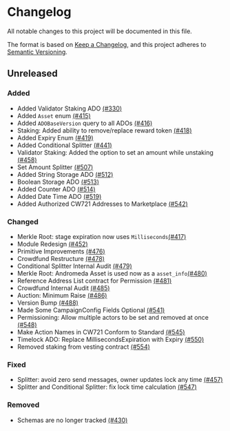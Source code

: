 # Changelog

All notable changes to this project will be documented in this file.

The format is based on [Keep a Changelog](https://keepachangelog.com/en/1.1.0/),
and this project adheres to [Semantic Versioning](https://semver.org/spec/v2.0.0.html).

## Unreleased

### Added

- Added Validator Staking ADO [(#330)](https://github.com/andromedaprotocol/andromeda-core/pull/330)
- Added `Asset` enum [(#415)](https://github.com/andromedaprotocol/andromeda-core/pull/415)
- Added `ADOBaseVersion` query to all ADOs [(#416)](https://github.com/andromedaprotocol/andromeda-core/pull/416)
- Staking: Added ability to remove/replace reward token [(#418)](https://github.com/andromedaprotocol/andromeda-core/pull/418)
- Added Expiry Enum [(#419)](https://github.com/andromedaprotocol/andromeda-core/pull/419)
- Added Conditional Splitter [(#441)](https://github.com/andromedaprotocol/andromeda-core/pull/441)
- Validator Staking: Added the option to set an amount while unstaking [(#458)](https://github.com/andromedaprotocol/andromeda-core/pull/458)
- Set Amount Splitter [(#507)](https://github.com/andromedaprotocol/andromeda-core/pull/507)
- Added String Storage ADO [(#512)](https://github.com/andromedaprotocol/andromeda-core/pull/512)
- Boolean Storage ADO [(#513)](https://github.com/andromedaprotocol/andromeda-core/pull/513)
- Added Counter ADO [(#514)](https://github.com/andromedaprotocol/andromeda-core/pull/514)
- Added Date Time ADO [(#519)](https://github.com/andromedaprotocol/andromeda-core/pull/519)
- Added Authorized CW721 Addresses to Marketplace [(#542)](https://github.com/andromedaprotocol/andromeda-core/pull/542)

### Changed

- Merkle Root: stage expiration now uses `Milliseconds`[(#417)](https://github.com/andromedaprotocol/andromeda-core/pull/417)
- Module Redesign [(#452)](https://github.com/andromedaprotocol/andromeda-core/pull/452)
- Primitive Improvements [(#476)](https://github.com/andromedaprotocol/andromeda-core/pull/476)
- Crowdfund Restructure [(#478)](https://github.com/andromedaprotocol/andromeda-core/pull/478)
- Conditional Splitter Internal Audit [(#479)](https://github.com/andromedaprotocol/andromeda-core/pull/479)
- Merkle Root: Andromeda Asset is used now as a `asset_info`[(#480)](https://github.com/andromedaprotocol/andromeda-core/pull/480)
- Reference Address List contract for Permission [(#481)](https://github.com/andromedaprotocol/andromeda-core/pull/481)
- Crowdfund Internal Audit [(#485)](https://github.com/andromedaprotocol/andromeda-core/pull/485)
- Auction: Minimum Raise [(#486)](https://github.com/andromedaprotocol/andromeda-core/pull/486)
- Version Bump [(#488)](https://github.com/andromedaprotocol/andromeda-core/pull/488)
- Made Some CampaignConfig Fields Optional [(#541)](https://github.com/andromedaprotocol/andromeda-core/pull/541)
- Permissioning: Allow multiple actors to be set and removed at once [(#548)](https://github.com/andromedaprotocol/andromeda-core/pull/548)
- Make Action Names in CW721 Conform to Standard [(#545)](https://github.com/andromedaprotocol/andromeda-core/pull/545)
- Timelock ADO: Replace MillisecondsExpiration with Expiry [(#550)](https://github.com/andromedaprotocol/andromeda-core/pull/550)
- Removed staking from vesting contract [(#554)](https://github.com/andromedaprotocol/andromeda-core/pull/554)

### Fixed

- Splitter: avoid zero send messages, owner updates lock any time [(#457)](https://github.com/andromedaprotocol/andromeda-core/pull/457)
- Splitter and Conditional Splitter: fix lock time calculation [(#547)](https://github.com/andromedaprotocol/andromeda-core/pull/547)

### Removed

- Schemas are no longer tracked [(#430)](https://github.com/andromedaprotocol/andromeda-core/pull/430)
